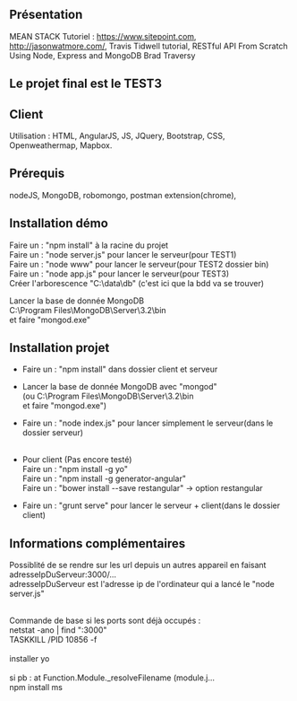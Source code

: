 ## Présentation

MEAN STACK
Tutoriel : https://www.sitepoint.com, http://jasonwatmore.com/, Travis Tidwell tutorial, RESTful API From Scratch Using Node, Express and MongoDB Brad Traversy

## Le projet final est le TEST3

## Client
Utilisation : HTML, AngularJS, JS, JQuery, Bootstrap, CSS, Openweathermap, Mapbox.   

## Prérequis
nodeJS, MongoDB, robomongo, postman extension(chrome),


## Installation démo
Faire un : "npm install" à la racine du projet<br />
Faire un : "node server.js" pour lancer le serveur(pour TEST1)<br />
Faire un : "node www" pour lancer le serveur(pour TEST2 dossier bin)<br />
Faire un : "node app.js" pour lancer le serveur(pour TEST3)<br />
Créer l'arborescence "C:\data\db" (c'est ici que la bdd va se trouver)<br />


Lancer la base de donnée MongoDB <br />
C:\Program Files\MongoDB\Server\3.2\bin<br />
et faire "mongod.exe"<br />

## Installation projet
- Faire un : "npm install" dans dossier client et serveur<br />
- Lancer la base de donnée MongoDB avec "mongod"<br />
(ou C:\Program Files\MongoDB\Server\3.2\bin<br />
et faire "mongod.exe")<br />
- Faire un : "node index.js" pour lancer simplement le serveur(dans le dossier serveur)<br /><br />
- Pour client (Pas encore testé)
<br />Faire un : "npm install -g yo"
<br />Faire un : "npm install -g generator-angular"
<br />Faire un : "bower install --save restangular"  -> option restangular

- Faire un : "grunt serve" pour lancer le serveur + client(dans le dossier client)<br />


## Informations complémentaires

Possiblité de se rendre sur les url depuis un autres appareil en faisant </br>
adresseIpDuServeur:3000/...
</br>
adresseIpDuServeur est l'adresse ip de l'ordinateur qui a lancé le "node server.js"

<br />
Commande de base si les ports sont déjà occupés :<br />
netstat -ano | find ":3000" <br />
TASKKILL /PID 10856 -f <br />
<br />
installer yo</br>
</br>
si pb :   at Function.Module._resolveFilename (module.j...</br>
npm install ms



